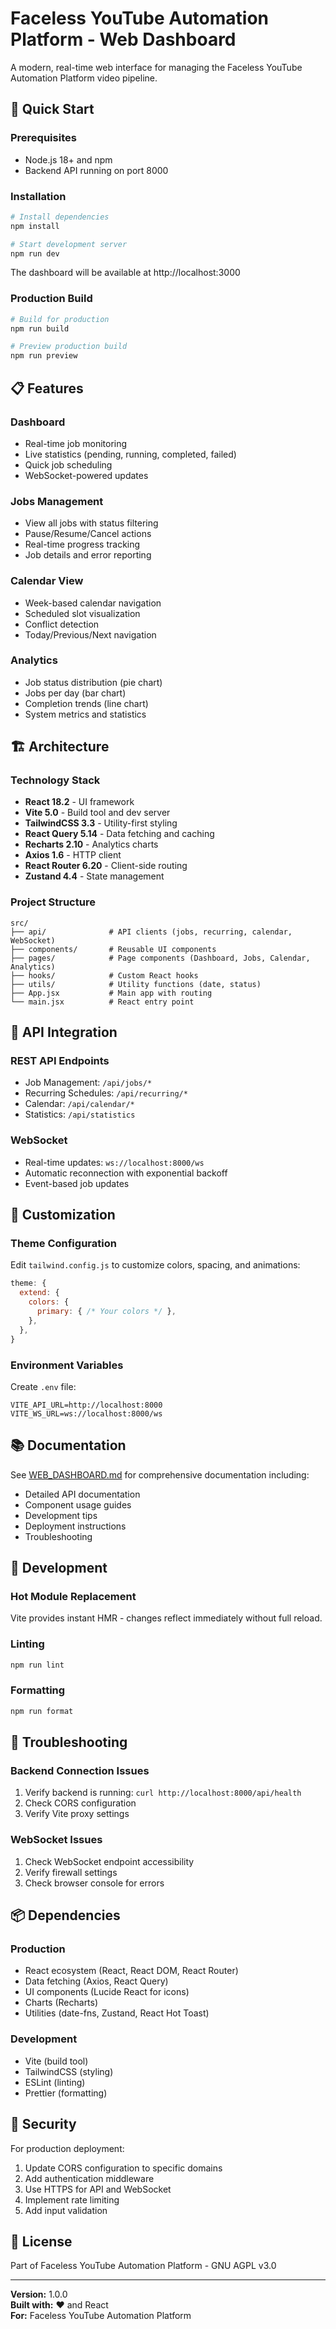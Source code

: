 # Faceless YouTube Automation Platform - Web Dashboard

A modern, real-time web interface for managing the Faceless YouTube Automation Platform video pipeline.

## 🚀 Quick Start

### Prerequisites
- Node.js 18+ and npm
- Backend API running on port 8000

### Installation

```bash
# Install dependencies
npm install

# Start development server
npm run dev
```

The dashboard will be available at http://localhost:3000

### Production Build

```bash
# Build for production
npm run build

# Preview production build
npm run preview
```

## 📋 Features

### Dashboard
- Real-time job monitoring
- Live statistics (pending, running, completed, failed)
- Quick job scheduling
- WebSocket-powered updates

### Jobs Management
- View all jobs with status filtering
- Pause/Resume/Cancel actions
- Real-time progress tracking
- Job details and error reporting

### Calendar View
- Week-based calendar navigation
- Scheduled slot visualization
- Conflict detection
- Today/Previous/Next navigation

### Analytics
- Job status distribution (pie chart)
- Jobs per day (bar chart)
- Completion trends (line chart)
- System metrics and statistics

## 🏗️ Architecture

### Technology Stack
- **React 18.2** - UI framework
- **Vite 5.0** - Build tool and dev server
- **TailwindCSS 3.3** - Utility-first styling
- **React Query 5.14** - Data fetching and caching
- **Recharts 2.10** - Analytics charts
- **Axios 1.6** - HTTP client
- **React Router 6.20** - Client-side routing
- **Zustand 4.4** - State management

### Project Structure
```
src/
├── api/              # API clients (jobs, recurring, calendar, WebSocket)
├── components/       # Reusable UI components
├── pages/            # Page components (Dashboard, Jobs, Calendar, Analytics)
├── hooks/            # Custom React hooks
├── utils/            # Utility functions (date, status)
├── App.jsx           # Main app with routing
└── main.jsx          # React entry point
```

## 🔌 API Integration

### REST API Endpoints
- Job Management: `/api/jobs/*`
- Recurring Schedules: `/api/recurring/*`
- Calendar: `/api/calendar/*`
- Statistics: `/api/statistics`

### WebSocket
- Real-time updates: `ws://localhost:8000/ws`
- Automatic reconnection with exponential backoff
- Event-based job updates

## 🎨 Customization

### Theme Configuration
Edit `tailwind.config.js` to customize colors, spacing, and animations:

```javascript
theme: {
  extend: {
    colors: {
      primary: { /* Your colors */ },
    },
  },
}
```

### Environment Variables
Create `.env` file:

```
VITE_API_URL=http://localhost:8000
VITE_WS_URL=ws://localhost:8000/ws
```

## 📚 Documentation

See [WEB_DASHBOARD.md](../docs/WEB_DASHBOARD.md) for comprehensive documentation including:
- Detailed API documentation
- Component usage guides
- Development tips
- Deployment instructions
- Troubleshooting

## 🧪 Development

### Hot Module Replacement
Vite provides instant HMR - changes reflect immediately without full reload.

### Linting
```bash
npm run lint
```

### Formatting
```bash
npm run format
```

## 🐛 Troubleshooting

### Backend Connection Issues
1. Verify backend is running: `curl http://localhost:8000/api/health`
2. Check CORS configuration
3. Verify Vite proxy settings

### WebSocket Issues
1. Check WebSocket endpoint accessibility
2. Verify firewall settings
3. Check browser console for errors

## 📦 Dependencies

### Production
- React ecosystem (React, React DOM, React Router)
- Data fetching (Axios, React Query)
- UI components (Lucide React for icons)
- Charts (Recharts)
- Utilities (date-fns, Zustand, React Hot Toast)

### Development
- Vite (build tool)
- TailwindCSS (styling)
- ESLint (linting)
- Prettier (formatting)

## 🔐 Security

For production deployment:
1. Update CORS configuration to specific domains
2. Add authentication middleware
3. Use HTTPS for API and WebSocket
4. Implement rate limiting
5. Add input validation

## 📄 License

Part of Faceless YouTube Automation Platform - GNU AGPL v3.0

---

**Version:** 1.0.0  
**Built with:** ❤️ and React  
**For:** Faceless YouTube Automation Platform
